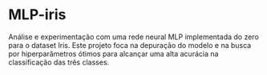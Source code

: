 # MLP-iris
Análise e experimentação com uma rede neural MLP implementada do zero para o dataset Iris. Este projeto foca na depuração do modelo e na busca por hiperparâmetros ótimos para alcançar uma alta acurácia na classificação das três classes.
